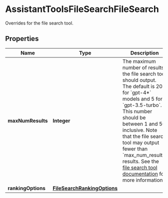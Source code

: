 

# AssistantToolsFileSearchFileSearch

Overrides for the file search tool.

## Properties

| Name | Type | Description | Notes |
|------------ | ------------- | ------------- | -------------|
|**maxNumResults** | **Integer** | The maximum number of results the file search tool should output. The default is 20 for &#x60;gpt-4*&#x60; models and 5 for &#x60;gpt-3.5-turbo&#x60;. This number should be between 1 and 50 inclusive.  Note that the file search tool may output fewer than &#x60;max_num_results&#x60; results. See the [file search tool documentation](/docs/assistants/tools/file-search/customizing-file-search-settings) for more information.  |  [optional] |
|**rankingOptions** | [**FileSearchRankingOptions**](FileSearchRankingOptions.md) |  |  [optional] |



